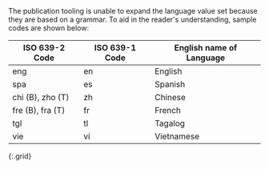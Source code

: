 <div markdown="1" class="new-content">
<div markdown="1" class="stu-note">
The publication tooling is unable to expand the language value set because they are based on a grammar.  To aid in the reader's understanding, sample codes are shown below:

|ISO 639-2 Code|ISO 639-1 Code|English name of Language|
|---|---|---|
|eng|en|English|
|spa|es|Spanish|
|chi (B), zho (T)|zh |Chinese|
|fre (B), fra (T)|fr|French|
|tgl|tl|Tagalog|
|vie|vi|Vietnamese|
{:.grid}

</div>
</div>

